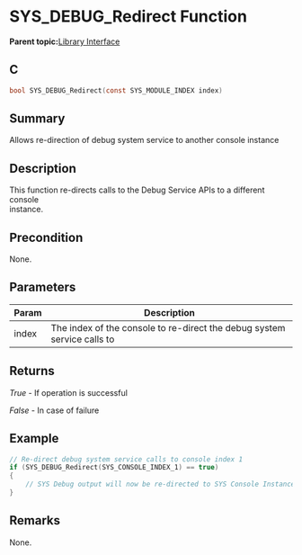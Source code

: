 # SYS\_DEBUG\_Redirect Function

**Parent topic:**[Library Interface](GUID-3CBAD06F-CC26-46CB-AF78-AE7790F210D6.md)

## C

```c
bool SYS_DEBUG_Redirect(const SYS_MODULE_INDEX index)
```

## Summary

Allows re-direction of debug system service to another console instance

## Description

This function re-directs calls to the Debug Service APIs to a different console<br />instance.

## Precondition

None.

## Parameters

|Param|Description|
|-----|-----------|
|index|The index of the console to re-direct the debug system service calls to|

## Returns

*True* - If operation is successful

*False* - In case of failure

## Example

```c
// Re-direct debug system service calls to console index 1
if (SYS_DEBUG_Redirect(SYS_CONSOLE_INDEX_1) == true)
{
    // SYS Debug output will now be re-directed to SYS Console Instance - 1
}
```

## Remarks

None.

